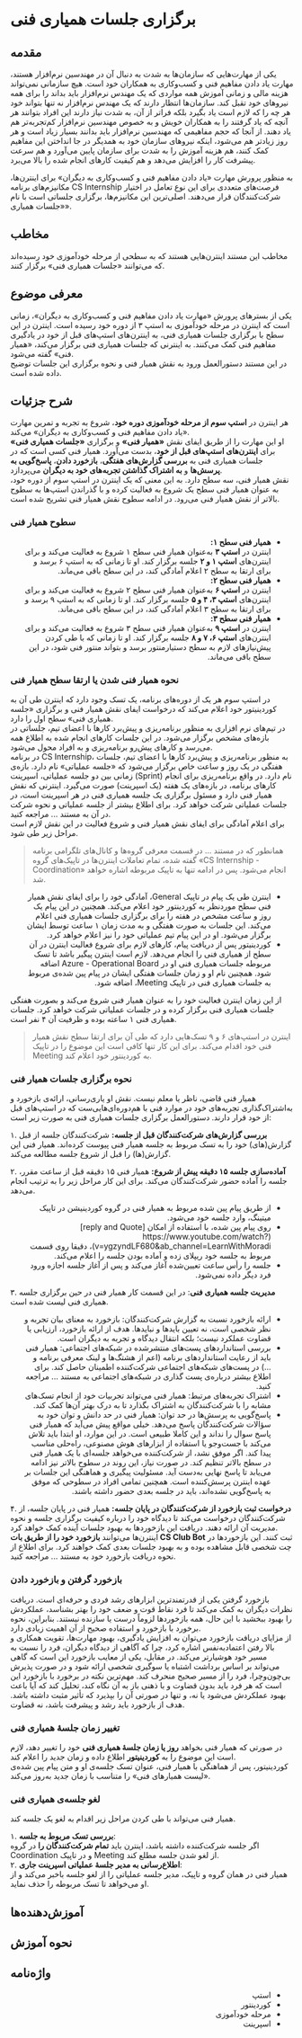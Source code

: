 # برگزاری جلسات همیاری فنی
## مقدمه
یکی از مهارت‌هایی که سازمان‌ها به شدت به دنبال آن در مهندسین نرم‌افزار هستند، مهارت یاد دادن مفاهیم فنی و کسب‌وکاری به همکاران خود است.
هیچ سازمانی نمی‌تواند هزینه مالی و زمانی آموزش همه مواردی که یک مهندس نرم‌افزار باید بداند را برای همه نیروهای خود تقبل کند. سازمان‌ها انتظار دارند که یک مهندس نرم‌افزار نه تنها بتواند خود هر چه را که لازم است یاد بگیرد بلکه فراتر از آن، به شدت نیاز دارند این افراد بتوانند هر آنچه که یاد گرفتند را به همکاران خویش و به خصوص مهندسین نرم‌‌افزار کم‌تجربه‌تر هم یاد دهند. از آنجا که حجم مفاهیمی که مهندسین نرم‌افزار باید بدانند بسیار زیاد است و هر روز زیاد‌تر هم می‌شود، اینکه نیروهای سازمان خود به همدیگر در جا انداختن این مفاهیم کمک کنند، هم هزینه آموزش را به شدت برای سازمان پایین می‌آورد و هم سرعت پیشرفت کار را افزایش می‌دهد و هم کیفیت کارهای انجام شده را بالا می‌برد.  

به منظور پرورش مهارت «یاد دادن مفاهیم فنی و کسب‌وکاری به دیگران» برای اینترن‌ها، مکانیزم‌های برنامه CS Internship فرصت‌های متعددی برای این نوع تعامل در اختیار شرکت‌کنندگان قرار می‌دهند. اصلی‌ترین این مکانیزم‌ها، برگزاری جلساتی است با نام «جلسات همیاری».

## مخاطب
مخاطب این مستند اینترن‌هایی هستند که به سطحی از مرحله خودآموزی خود رسیده‌اند که می‌توانند «جلسات همیاری فنی» برگزار کنند.

## معرفی موضوع
یکی از بسترهای پرورش «مهارت یاد دادن مفاهیم فنی و کسب‌وکاری به دیگران»، زمانی است که اینترن در مرحله خودآموزی به استپ ۳ از دوره خود رسیده است. اینترن در این سطح با برگزاری جلسات همیاری فنی، به اینترن‌های استپ‌های قبل از خود در یادگیری مفاهیم فنی کمک می‌کنند. به اینترنی که جلسات همیاری فنی برگزار می‌کند، «همیار فنی» گفته می‌شود.  
در این مستند دستورالعمل ورود به نقش همیار فنی و نحوه برگزاری این جلسات توضیح داده شده است.


## شرح جزئیات
هر اینترن در **استپ سوم از مرحله خودآموزی دوره خود**، شروع به تجربه و تمرین مهارت «یاد دادن مفاهیم فنی و کسب‌وکاری به دیگران» می‌کند.  
او این مهارت را از طریق ایفای نقش **«همیار فنی»** و برگزاری **«جلسات همیاری فنی»** برای **اینترن‌های استپ‌های قبل از خود**، بدست می‌آورد.
همیار فنی کسی است که در جلسات همیاری فنی به **بررسی گزارش‌های هفتگی**، **بازخورد دادن**، **پاسخ‌گویی به پرسش‌ها** و **به اشتراک گذاشتن تجربه‌های خود به دیگران** می‌پردازد.  
نقش همیار فنی، سه سطح دارد. به این معنی که یک اینترن در استپ سوم از دوره خود‌، به عنوان همیار فنی سطح یک شروع به فعالیت کرده و با گذراندن استپ‌ها به سطوح بالاتر از نقش همیار فنی می‌رود.
در ادامه سطوح نقش همیار فنی تشریح شده است.

### سطوح همیار فنی  
<div dir="rtl">
  <ul>
    <li><b>همیار فنی سطح ۱:</b> <br>اینترن در <b>استپ ۳</b> به‌عنوان همیار فنی سطح ۱ شروع به فعالیت می‌کند و برای اینترن‌های <b>استپ ۱ و ۲</b> جلسه برگزار کند. او تا زمانی که به استپ ۶ برسد و برای ارتقا به سطح ۲ اعلام آمادگی کند، در این سطح باقی می‌ماند.  </li>
    <li><b>همیار فنی سطح ۲:</b> <br>اینترن در <b>استپ ۶</b> به‌عنوان همیار فنی سطح ۲ شروع به فعالیت می‌کند و برای اینترن‌های <b>استپ ۳، ۴ و ۵</b> جلسه برگزار کند. او تا زمانی که به استپ ۹ برسد و برای ارتقا به سطح ۳ اعلام آمادگی کند، در این سطح باقی می‌ماند.</li>
    <li><b>همیار فنی سطح ۳:</b> <br>اینترن در <b>استپ ۹</b> به‌عنوان همیار فنی سطح ۳ شروع به فعالیت می‌کند و برای اینترن‌های <b>استپ ۶، ۷ و ۸</b> جلسه برگزار کند. او تا زمانی که با طی کردن پیش‌نیازهای لازم به سطح دستیارمنتور برسد و بتواند منتور فنی شود، در این سطح باقی می‌ماند.</li>
  </ul>
</div>

### نحوه همیار فنی شدن یا ارتقا سطح همیار فنی
در استپ سوم هر یک از دوره‌های برنامه، یک تسک وجود دارد که اینترن طی آن به کوردینیتور خود اعلام می‌کند که درخواست ایفای نقش همیار فنی و برگزاری «جلسه همیاری فنی» سطح اول را دارد.  
در تیم‌های نرم افزاری به منظور برنامه‌ریزی و پیش‌برد کارها با اعضای تیم، جلساتی در بازه‌های مشخص برگزار می‌شود. در این جلسات کارهای انجام شده به اطلاع همه می‌رسد و کارهای پیش‌رو برنامه‌ریزی و به افراد محول می‌شود.  
در برنامه CS Internship، به منظور برنامه‌ریزی و پیش‌برد کارها با اعضای تیم، جلسات هفتگی در یک روز و ساعت خاص برگزار می‌شود که «جلسه عملیاتی» نام دارد.  بازه‌ی زمانی بین دو جلسه عملیاتی، اسپرینت (Sprint) نام دارد. در واقع برنامه‌ریزی برای انجام کارهای برنامه، ‌در بازه‌های یک هفته (یک اسپرینت) صورت می‌گیرد. اینترنی که نقش همیار فنی دارد و مسئول برگزاری یک جلسه همیاری فنی در هر اسپرینت است،‌ در جلسات عملیاتی شرکت خواهد کرد.‌ برای اطلاع بیشتر از  جلسه عملیاتی و نحوه شرکت در آن به مستند ... مراجعه کنید.  
برای اعلام آمادگی برای ایفای نقش همیار فنی و شروع فعالیت در این نقش لازم است مراحل زیر طی شود.  
> همانطور که در مستند ... در قسمت معرفی گروه‌ها و کانال‌های تلگرامی برنامه گفته شده، تمام تعاملات اینترن‌ها در تاپیک‌های گروه «CS Internship - Coordination» انجام می‌شود. پس در ادامه تنها به تاپیک مربوطه اشاره خواهد شد.  

<div dir="rtl">
  <ul>
    <li>اینترن طی یک پیام در تاپیک General، آمادگی خود را برای ایفای نقش همیار فنی سطح موردنظر به کوردینتور خود اعلام می‌کند. همچنین در این پیام یک روز و ساعت مشخص در هفته را برای برگزاری جلسات همیاری فنی اعلام می‌کند. این جلسات به صورت هفتگی و به مدت زمان ۱ ساعت توسط ایشان برگزار می‌شود. او در این پیام تیم عملیاتی خود را نیز اعلام خواهد کرد.</li>
    <li>کوردینیتور پس از دریافت پیام، کارهای لازم برای شروع فعالیت اینترن‌ در آن سطح از همیاری فنی را انجام می‌دهد. لازم است اینترن پیگیر باشد تا تسک مربوطه جلسات همیاری فنی او در Azure - Operational Board اضافه شود. همچنین نام او و زمان جلسات هفتگی ایشان در پیام پین شده‌ی مربوط به جلسات همیاری فنی در تاپیک Meeting، اضافه شود. </li>
  </ul>
</div>

از این زمان اینترن فعالیت خود را به عنوان همیار فنی شروع می‌کند و بصورت هفتگی جلسات همیاری فنی برگزار کرده و در جلسات عملیاتی شرکت خواهد کرد. جلسات همیاری فنی ۱ ساعته بوده و ظرفیت آن ۴ نفر است.   

>اینترن در استپ‌های ۶ و ۹ تسک‌هایی دارد که طی آن برای ارتقا سطح نقش همیار فنی خود اقدام می‌کند. برای این کار تنها کافی‌ است این موضوع را در تاپیک Meeting به کوردینتور خود اعلام کند.

### نحوه برگزاری جلسات همیار فنی 
همیار فنی قاضی، ناظر یا معلم نیست. نقش او یاری‌رسانی، ارائه‌ی بازخورد و به‌اشتراک‌گذاری تجربه‌های خود در موارد فنی با هم‌دوره‌ای‌هایی‌ست که در استپ‌های قبل از خود قرار دارند. دستور‌العمل برگزاری جلسات همیاری فنی به صورت زیر است:  

۱. **بررسی گزارش‌های شرکت‌کنندگان قبل از جلسه:** شرکت‌کنندگان جلسه از قبل گزارش(های) خود را به تسک مربوط به جلسه همیار فنی پیوست کرده‌‌اند. همیار فنی این گزارش(ها) را قبل از شروع جلسه مطالعه می‌کند.

۲. **آماده‌سازی جلسه ۱۵ دقیقه پیش از شروع:** همیار فنی ۱۵ دقیقه قبل از ساعت مقرر، جلسه را آماده حضور شرکت‌کنندگان می‌کند. برای این کار مراحل زیر را به ترتیب انجام می‌دهد.

<div dir="rtl">
  <ul>
    <li>از طریق پیام پین شده مربوط به همیار فنی در گروه کوردینیشن در تاپیک میتینگ، وارد جلسه خود می‌شود. </li>
    <li>روی پیام پین شده، با استفاده از امکان [reply and Quote](https://www.youtube.com/watch?v=ygzyndLF680&ab_channel=LearnWithMoradi)، دقیقا روی قسمت مربوط به جلسه خود ریپلای زده و آماده بودن جلسه را اعلام می‌کند.</li>
    <li>جلسه را رأس ساعت تعیین‌شده آغاز می‌کند و پس از آغاز جلسه اجازه ورود فرد دیگر داده نمی‌شود.</li>
  </ul>
</div> 

۳. **مدیریت جلسه همیاری فنی**: در این قسمت کار همیار فنی در حین برگزاری جلسه همیاری فنی لیست شده است.
<div dir="rtl">
  <ul>
    <li>ارائه بازخورد نسبت به گزارش شرکت‌کنندگان: بازخورد به معنای بیان تجربه و نظر شخصی است، نه تعیین بایدها و نبایدها. هدف از ارائه بازخورد، ارزیابی یا قضاوت عملکرد نیست؛ بلکه انتقال دیدگاه و تجربه به دیگران است.</li>
    <li>بررسی استانداردهای پست‌های منتشرشده در شبکه‌های اجتماعی: همیار فنی باید از رعایت استاندارد‌های برنامه (اعم از هشتگ‌ها و لینک معرفی برنامه و ...)  در پست‌های شبکه‌های اجتماعی  شرکت‌کننده اطمینان حاصل کند. برای اطلاع بیشتر درباره‌ی پست گذاری در شبکه‌های اجتماعی به مستند ... مراجعه کنید.</li>
    <li>اشتراک تجربه‌های مرتبط: همیار فنی می‌تواند تجربیات خود از انجام تسک‌های مشابه را با شرکت‌کنندگان به اشتراک بگذارد تا به درک بهتر آن‌ها کمک کند.</li>
    <li>پاسخ‌گویی به پرسش‌ها در حد توان: همیار فنی در حد دانش و توان خود به سؤالات شرکت‌کنندگان پاسخ می‌دهد. خیلی مواقع پیش‌ می‌آید که همیار فنی پاسخ سوال را نداند و این کاملا طبیعی است. در این موارد، او ابتدا باید تلاش می‌کند با جست‌وجو یا استفاده از ابزارهای هوش مصنوعی، راه‌حلی مناسب پیدا کند. اگر موفق نشد، از شرکت‌کننده می‌خواهد جلسه‌ای با یک همیار فنی در سطح بالاتر تنظیم کند. در صورت نیاز، این روند در سطوح بالاتر نیز ادامه می‌یابد تا پاسخ نهایی به‌دست آید. مسئولیت پیگیری و هماهنگی این جلسات بر عهده اینترن پرسش‌کننده است. همچنین تمامی افراد در سطوحی که موفق به پاسخ‌گویی نشده‌اند، باید در جلسه بعدی حضور داشته باشند.
 </li>
  </ul>
</div> 

۴. **درخواست ثبت بازخورد از شرکت‌کنندگان در پایان جلسه:** همیار فنی در پایان جلسه، از شرکت‌کنندگان درخواست می‌کند تا دیدگاه خود را درباره کیفیت برگزاری جلسه و نحوه مدیریت آن ارائه دهند. دریافت این بازخورد‌ها به بهبود جلسات آینده کمک خواهد کرد.  
اینترن‌ها می‌توانند **بازخورد خود را از طریق بات CS Club Bot** ثبت کنند. این بازخوردها در چت شخصی قابل مشاهده بوده و به بهبود جلسات بعدی کمک خواهند کرد. برای اطلاع از نحوه دریافت بازخورد خود به مستند ... مراجعه کنید.

### بازخورد گرفتن و بازخورد دادن  
بازخورد گرفتن یکی از قدرتمندترین ابزارهای رشد فردی و حرفه‌ای است. دریافت نظرات دیگران به کمک می‌کند تا فرد نقاط قوت و ضعف خود را بهتر بشناسد، عملکردش را بهبود ببخشید  با این حال، همه بازخوردها لزوماً درست یا سازنده نیستند. بنابراین، نحوه برخورد با بازخورد و استفاده صحیح از آن اهمیت زیادی دارد.  
از مزایای دریافت بازخورد می‌توان به افزایش یادگیری، بهبود مهارت‌ها، تقویت همکاری و بالا رفتن اعتماد‌به‌نفس اشاره کرد، چرا که آگاهی از دیدگاه دیگران، فرد را نسبت به مسیر خود هوشیارتر می‌کند. در مقابل، یکی از معایب بازخورد این است که گاهی می‌تواند بر اساس برداشت اشتباه یا سوگیری شخصی ارائه شود و در صورت پذیرش بی‌چون‌وچرا، فرد را از مسیر صحیح منحرف کند. مهم‌ترین نکته در برخورد با بازخورد این است که هر فرد باید بدون قضاوت و با ذهنی باز به آن نگاه کند، تحلیل کند که آیا باعث بهبود عملکردش می‌شود یا نه، و تنها در صورتی آن را بپذیرد که تأثیر مثبت داشته باشد. هدف از بازخورد باید رشد و پیشرفت باشد، نه قضاوت.
 
### تغییر زمان جلسهٔ همیاری فنی  
در صورتی که همیار فنی بخواهد **روز یا زمان جلسهٔ همیاری فنی** خود را تغییر دهد، لازم است این موضوع را به **کوردینیتور** اطلاع داده و زمان جدید را اعلام کند.  
کوردینیتور، پس از هماهنگی با همیار فنی، عنوان تسک جلسه‌ی او و متن پیام پین شده‌ی «لیست همیارهای فنی» را متناسب با زمان جدید به‌روز می‌کند.

### لغو جلسه‌ی همیاری فنی  
همیار فنی می‌تواند با طی کردن مراحل زیر اقدام به لغو یک جلسه کند.

۱. **بررسی تسک مربوط به جلسه**:  
   اگر جلسه شرکت‌کننده داشته باشد، اینترن باید **تمام شرکت‌کنندگان را** در گروه Coordination و در تاپیک Meeting از لغو شدن جلسه مطلع کند.  
۲. **اطلاع‌رسانی به مدیر جلسهٔ عملیاتی اسپرینت جاری**:  
   همیار فنی در همان گروه و تاپیک، مدیر جلسه عملیاتی را از لغو جلسه باخبر می‌کند و از او می‌خواهد تا تسک مربوطه را حذف نماید.  

## آموزش‌دهنده‌ها


## نحوه آموزش


## واژه‌نامه

<div dir="rtl">
  <ul>
    <li>استپ</li>
    <li>کوردینتور</li>
    <li>مرحله خود‌آموزی</li>
    <li>اسپرینت</li>
  </ul>
</div> 